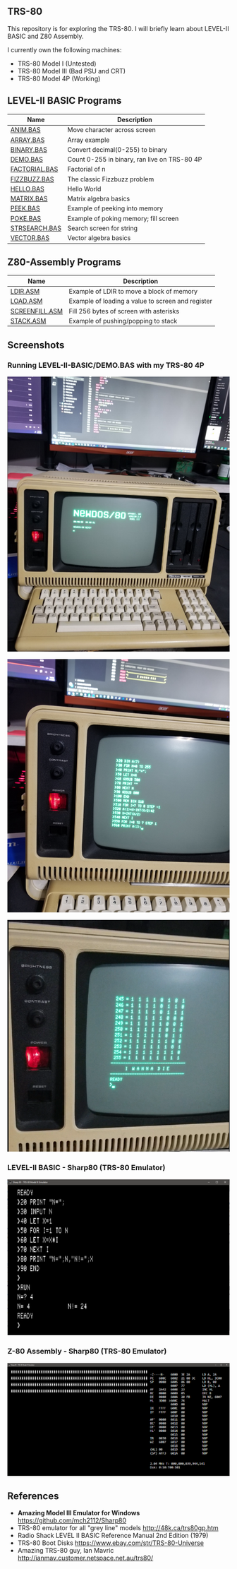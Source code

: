## TRS-80

This repository is for exploring the TRS-80.
I will briefly learn about LEVEL-II BASIC and Z80 Assembly.

I currently own the following machines:

- TRS-80 Model I (Untested)
- TRS-80 Model III (Bad PSU and CRT)
- TRS-80 Model 4P (Working)

## LEVEL-II BASIC Programs

| **Name**           | **Description** |
| ------------------ | --------------- |
| [ANIM.BAS](https://github.com/barrettotte/TRS-80/tree/master/LEVEL-II-BASIC/ANIM.BAS) | Move character across screen |
| [ARRAY.BAS](https://github.com/barrettotte/TRS-80/tree/master/LEVEL-II-BASIC/ARRAY.BAS) | Array example |
| [BINARY.BAS](https://github.com/barrettotte/TRS-80/tree/master/LEVEL-II-BASIC/BINARY.BAS) | Convert decimal(0-255) to binary |
| [DEMO.BAS](https://github.com/barrettotte/TRS-80/tree/master/LEVEL-II-BASIC/DEMO.BAS) | Count 0-255 in binary, ran live on TRS-80 4P |
| [FACTORIAL.BAS](https://github.com/barrettotte/TRS-80/tree/master/LEVEL-II-BASIC/FACTORIAL.BAS) | Factorial of n |
| [FIZZBUZZ.BAS](https://github.com/barrettotte/TRS-80/tree/master/LEVEL-II-BASIC/FIZZBUZZ.BAS) | The classic Fizzbuzz problem |
| [HELLO.BAS](https://github.com/barrettotte/TRS-80/tree/master/LEVEL-II-BASIC/HELLO.BAS) | Hello World |
| [MATRIX.BAS](https://github.com/barrettotte/TRS-80/tree/master/LEVEL-II-BASIC/MATRIX.BAS) | Matrix algebra basics |
| [PEEK.BAS](https://github.com/barrettotte/TRS-80/tree/master/LEVEL-II-BASIC/PEEK.BAS) | Example of peeking into memory |
| [POKE.BAS](https://github.com/barrettotte/TRS-80/tree/master/LEVEL-II-BASIC/POKE.BAS) | Example of poking memory; fill screen |
| [STRSEARCH.BAS](https://github.com/barrettotte/TRS-80/tree/master/LEVEL-II-BASIC/STRSEARCH.BAS) | Search screen for string |
| [VECTOR.BAS](https://github.com/barrettotte/TRS-80/tree/master/LEVEL-II-BASIC/VECTOR.BAS) | Vector algebra basics |

## Z80-Assembly Programs

| **Name**           | **Description** |
| ------------------ | --------------- |
| [LDIR.ASM](https://github.com/barrettotte/TRS-80/tree/master/Z80-ASSEMBLY/LDIR.ASM) | Example of LDIR to move a block of memory |
| [LOAD.ASM](https://github.com/barrettotte/TRS-80/tree/master/Z80-ASSEMBLY/LOAD.ASM) | Example of loading a value to screen and register |
| [SCREENFILL.ASM](https://github.com/barrettotte/TRS-80/tree/master/Z80-ASSEMBLY/SCREENFILL.ASM) | Fill 256 bytes of screen with asterisks |
| [STACK.ASM](https://github.com/barrettotte/TRS-80/tree/master/Z80-ASSEMBLY/STACK.ASM) | Example of pushing/popping to stack |

## Screenshots

### Running LEVEL-II-BASIC/DEMO.BAS with my TRS-80 4P

[![live-dos](https://github.com/barrettotte/TRS-80/blob/master/screenshots/live-dos.PNG)](https://github.com/barrettotte/TRS-80/blob/master/screenshots/live-dos.PNG)


[![live-code](https://github.com/barrettotte/TRS-80/blob/master/screenshots/live-code.PNG)](https://github.com/barrettotte/TRS-80/blob/master/screenshots/live-code.PNG)


[![live-end](https://github.com/barrettotte/TRS-80/blob/master/screenshots/live-end.PNG)](https://github.com/barrettotte/TRS-80/blob/master/screenshots/live-end.PNG)


### LEVEL-II BASIC - Sharp80 (TRS-80 Emulator)

[![basic](https://github.com/barrettotte/TRS-80/blob/master/screenshots/BASIC.PNG)](https://github.com/barrettotte/TRS-80/blob/master/screenshots/BASIC.PNG)


### Z-80 Assembly - Sharp80 (TRS-80 Emulator)

[![z80](https://github.com/barrettotte/TRS-80/blob/master/screenshots/Z80.PNG)](https://github.com/barrettotte/TRS-80/blob/master/screenshots/Z80.PNG)

## References

- **Amazing Model III Emulator for Windows** https://github.com/mch2112/Sharp80
- TRS-80 emulator for all "grey line" models http://48k.ca/trs80gp.htm
- Radio Shack LEVEL II BASIC Reference Manual 2nd Edition (1979)
- TRS-80 Boot Disks https://www.ebay.com/str/TRS-80-Universe
- Amazing TRS-80 guy, Ian Mavric http://ianmav.customer.netspace.net.au/trs80/
